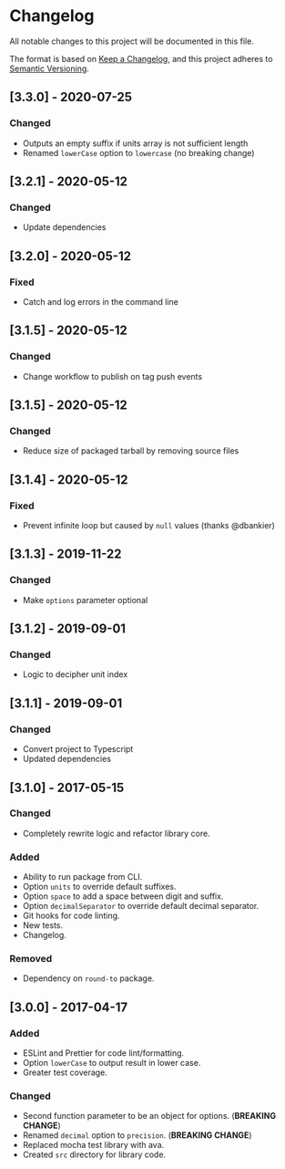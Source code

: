 # Changelog
All notable changes to this project will be documented in this file.

The format is based on [Keep a Changelog](https://keepachangelog.com/en/1.0.0/),
and this project adheres to [Semantic Versioning](https://semver.org/spec/v2.0.0.html).

## [3.3.0] - 2020-07-25
### Changed
- Outputs an empty suffix if units array is not sufficient length
- Renamed `lowerCase` option to `lowercase` (no breaking change)

## [3.2.1] - 2020-05-12
### Changed
- Update dependencies

## [3.2.0] - 2020-05-12
### Fixed
- Catch and log errors in the command line

## [3.1.5] - 2020-05-12

### Changed
- Change workflow to publish on tag push events

## [3.1.5] - 2020-05-12

### Changed
- Reduce size of packaged tarball by removing source files

## [3.1.4] - 2020-05-12

### Fixed
- Prevent infinite loop but caused by `null` values (thanks @dbankier)

## [3.1.3] - 2019-11-22

### Changed
- Make `options` parameter optional

## [3.1.2] - 2019-09-01

### Changed
- Logic to decipher unit index

## [3.1.1] - 2019-09-01

### Changed
- Convert project to Typescript 
- Updated dependencies

## [3.1.0] - 2017-05-15

### Changed
- Completely rewrite logic and refactor library core.

### Added
- Ability to run package from CLI.
- Option `units` to override default suffixes.
- Option `space` to add a space between digit and suffix.
- Option `decimalSeparator` to override default decimal separator.
- Git hooks for code linting.
- New tests.
- Changelog.

### Removed
- Dependency on `round-to` package.

## [3.0.0] - 2017-04-17

### Added
- ESLint and Prettier for code lint/formatting.
- Option `lowerCase` to output result in lower case.
- Greater test coverage.

### Changed
- Second function parameter to be an object for options. (**BREAKING CHANGE**)
- Renamed `decimal` option to `precision`. (**BREAKING CHANGE**)
- Replaced mocha test library with ava.
- Created `src` directory for library code.
